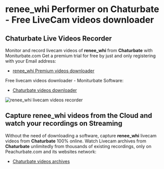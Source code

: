 # renee_whi Performer on Chaturbate - Free LiveCam videos downloader

## Chaturbate Live Videos Recorder

Monitor and record livecam videos of **renee_whi** from **Chaturbate** with Moniturbate.com
Get a premium trial for free by just and only registering with your Email address:
* [renee_whi Premium videos downloader](https://moniturbate.com/request-demo-licence-key.html)

Free livecam videos downloader - Moniturbate Software:
* [Chaturbate videos downloader](https://moniturbate.com/moniturbate-download-software.html)

![renee_whi livecam videos recorder](https://peachurnet.com/templates/moniturbate-software.png)


## Capture renee_whi videos from the Cloud and watch your recordings on Streaming

Without the need of downloading a software, capture **renee_whi** livecam videos from **Chaturbate** 100% online.
Watch Livecam archives from **Chaturbate** unlimitedly from thousands of existing recordings, only on Peachurbate.com and its websites network:
* [Chaturbate videos archives](https://peachurnet.com/)